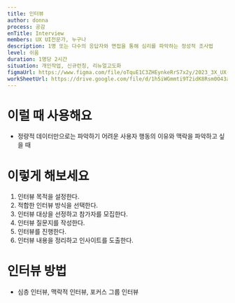 ```yaml
---
title: 인터뷰
author: donna
process: 공감
enTitle: Interview
members: UX UI전문가, 누구나
description: 1명 또는 다수의 응답자와 면접을 통해 심리를 파악하는 정성적 조사법
level: 쉬움
duration: 1명당 2시간
situation: 개인작업, 신규런칭, 리뉴얼고도화
figmaUrl: https://www.figma.com/file/oTquE1C3ZHEynkeRrS7x2y/2023_3X_UX-Card_WorkSheet_Ver.3?node-id=11%3A86&t=S78VoafWiPUw20Ek-1
workSheetUrl: https://drive.google.com/file/d/1h5iWGmmti9T2idK8Rsm0O43aNBDXQJvj/view?usp=sharing
---
```

<!-- 프로세스별 보기: 공감, 설계, 프로토타입, 테스트 -->
<!--duration은 분단위로 숫자만 적어주세요-->
<!--level: 쉬움, 중간, 어려움-->

# 이럴 때 사용해요

- 정량적 데이터만으로는 파악하기 어려운 사용자 행동의 이유와 맥락을 파악하고 싶을 때

# 이렇게 해보세요

1. 인터뷰 목적을 설정한다.
2. 적합한 인터뷰 방식을 선택한다.
3. 인터뷰 대상을 선정하고 참가자를 모집한다.
4. 인터뷰 질문지를 작성한다.
5. 인터뷰를 진행한다.
6. 인터뷰 내용을 정리하고 인사이트를 도출한다.

# 인터뷰 방법
- 심층 인터뷰, 맥락적 인터뷰, 포커스 그룹 인터뷰​​​​​​​

<!--
<iframe width="1044" height="587" src="https://www.youtube.com/embed/eUQFtpxet1k" frameborder="0" allow="accelerometer; autoplay; encrypted-media; gyroscope; picture-in-picture" allowfullscreen></iframe>
-->
